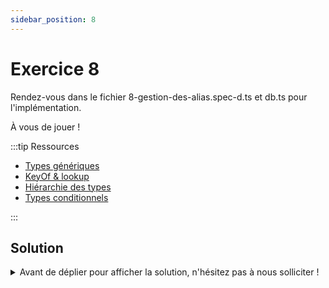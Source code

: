 ```yaml
---
sidebar_position: 8
---
```


# Exercice 8

Rendez-vous dans le fichier 8-gestion-des-alias.spec-d.ts et db.ts pour l'implémentation.

À vous de jouer !

:::tip Ressources

- [Types génériques](../typescript/generic.md)
- [KeyOf & lookup](../typescript/keyof-lookup.md)
- [Hiérarchie des types](../typescript/type-hierarchy.md)
- [Types conditionnels](../typescript/conditional-types.md)

:::

## Solution

<details>
  <summary>Avant de déplier pour afficher la solution, n'hésitez pas à nous solliciter ! </summary>

    ```ts
    type DeletableContext<DB> = EmptyContext<DB> & {
      _operation: "delete";
      _table: keyof DB;
    };

    export const deleteFrom = <
      Ctx extends AnyEmptyContext,
      TB extends keyof Ctx["_db"]
    >(
      ctx: Ctx,
      tableName: TB
    ) => ({
      ...ctx,
      _operation: "delete" as const,
      _table: tableName,
    });
    ```

    Il faudra aussi modifier le typage de la fonction `where` pour aussi accepter le `Deletablecontext`

    ```ts
    type AnyQueryableContext = SelectableContext<any> | DeletableContext<any>;

    export const where = <
      Ctx extends AnyQueryableContext,
      Field extends keyof Ctx["_db"][Ctx["_table"]]
    >(...) => {...}
    ```

</details>
